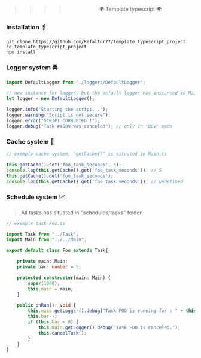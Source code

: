 >>>><center>🌍 Template typescript 🌍</center>

### Installation 🖇️
````
git clone https://github.com/Refaltor77/template_typescript_project
cd template_typescript_project
npm install
````

### Logger system 🚔
````typescript
import DefaultLogger from "./loggers/DefaultLogger";

// new instance for logger, but the default logger has instanced in Main.ts
let logger = new DefaultLogger();

logger.info("Starting the script...");
logger.warning("Script is not secure");
logger.error("SCRIPT CORRUPTED !");
logger.debug("Task #4589 was canceled"); // only in "DEV" mode
````

### Cache system 📨
````typescript
// exemple cache system, "getCache()" is situated in Main.ts

this.getCache().set('foo_task_seconds', 5);
console.log(this.getCache().get('foo_task_seconds')); // 5
this.getCache().del('foo_task_seconds');
console.log(this.getCache().get('foo_task_seconds')); // undefined
````




### Schedule system 📈
> All tasks has situated in "schedules/tasks" folder.
````typescript
// exemple task Foo.ts

import Task from "../Task";
import Main from "../../Main";

export default class Foo extends Task{

    private main: Main;
    private bar: number = 5;

    protected constructor(main: Main) {
        super(1000);
        this.main = main;
    }

    public onRun(): void {
        this.main.getLogger().debug("Task FOO is running for : " + this.bar + " second(s)");
        this.bar--;
        if (this.bar < 0) {
            this.main.getLogger().debug("Task FOO is canceled.");
            this.cancelTask();
        }
    }
}
````